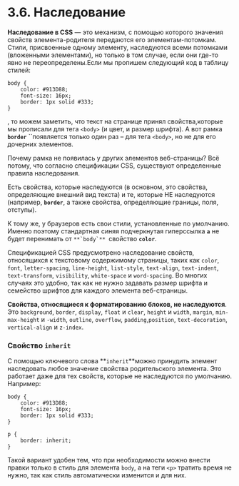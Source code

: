 # 3.6. Наследование

**Наследование в CSS** — это механизм, с помощью которого значения свойств элемента-родителя передаются его элементам-потомкам. Стили, присвоенные одному элементу, наследуются всеми потомками \(вложенными элементами\), но только в том случае, если они где-то явно не переопределены.Если мы пропишем следующий код в таблицу стилей:

```text
body {
    color: #913D88;
    font-size: 16px;
    border: 1px solid #333;
}
```

, то можем заметить, что текст на странице принял свойства,которые мы прописали для тега `<body>` \(и цвет, и размер шрифта\). А вот рамка **`border`** ``появляется только один раз – для тега `<body>`, но не для его дочерних элементов.

Почему рамка не появилась у других элементов веб-страницы? Всё потому, что согласно спецификации CSS, существуют определенные правила наследования.

 Есть свойства, которые наследуются \(в основном, это свойства, определяющие внешний вид текста\) и те, которые НЕ наследуются \(например, **`border`**, а также свойства, определяющие границы, поля, отступы\). 

К тому же, у браузеров есть свои стили, установленные по умолчанию. Именно поэтому стандартная синяя подчеркнутая гиперссылка **`a`** не будет перенимать от ``**`body`** ``свойство **`color`**.

Спецификацией CSS предусмотрено наследование свойств, относящихся к текстовому содержимому страницы, таких как `color`, `font`, `letter-spacing`, `line-height`, `list-style`, `text-align`, `text-indent`, `text-transform`, `visibility`, `white-space` и `word-spacing`. Во многих случаях это удобно, так как не нужно задавать размер шрифта и семейство шрифтов для каждого элемента веб-страницы.

**Свойства, относящиеся к форматированию блоков, не наследуются**. Это `background`, `border`, `display`, `float` и `clear`, `height` и `width`, `margin`, `min-max-height` и `-width`, `outline`, `overflow`, `padding`,`position`, `text-decoration`, `vertical-align` и `z-index`.



### Свойство **`inherit`**

С помощью ключевого слова **`inherit`**можно принудить элемент наследовать любое значение свойства родительского элемента. Это работает даже для тех свойств, которые не наследуются по умолчанию. Например:

```text
body {
    color: #913D88;
	font-size: 16px;
    border: 1px solid #333;
}

p {
    border: inherit;
}
```

Такой вариант удобен тем, что при необходимости можно внести правки только в стиль для элемента `body`, а на теги `<p>` тратить время не нужно, так как стиль автоматически изменится и для них.

